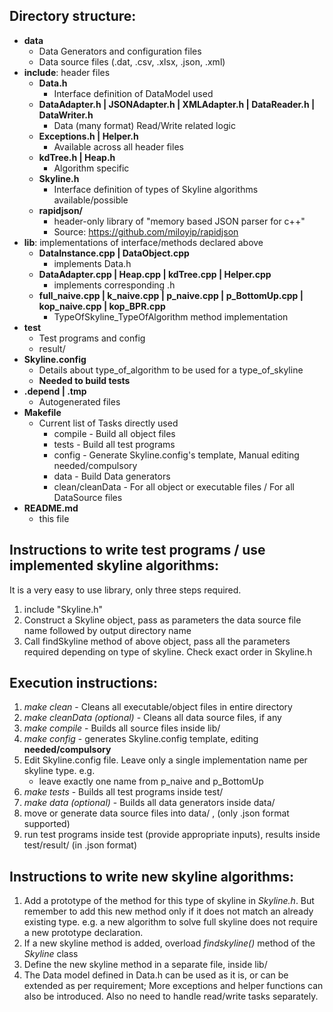 ## Directory structure:
- **data**
    - Data Generators and configuration files
    - Data source files (.dat, .csv, .xlsx, .json, .xml)
- **include**: header files
    - **Data.h**
        - Interface definition of DataModel used
    - **DataAdapter.h | JSONAdapter.h | XMLAdapter.h | DataReader.h | DataWriter.h**
        - Data (many format) Read/Write related logic
    - **Exceptions.h | Helper.h**
        - Available across all header files
    - **kdTree.h | Heap.h**
        - Algorithm specific
    - **Skyline.h**
        - Interface definition of types of Skyline algorithms available/possible
    - **rapidjson/**
        - header-only library of "memory based JSON parser for c++"
        - Source: https://github.com/miloyip/rapidjson
- **lib**: implementations of interface/methods declared above
    - **DataInstance.cpp | DataObject.cpp**
        - implements Data.h
    - **DataAdapter.cpp | Heap.cpp | kdTree.cpp | Helper.cpp**
        - implements corresponding .h
    - **full_naive.cpp | k_naive.cpp | p_naive.cpp | p_BottomUp.cpp | kop_naive.cpp | kop_BPR.cpp**
        - TypeOfSkyline_TypeOfAlgorithm method implementation
- **test**
    - Test programs and config
    - result/
- **Skyline.config**
    - Details about type_of_algorithm to be used for a type_of_skyline
    - **Needed to build tests**
- **.depend | .tmp**
    - Autogenerated files
- **Makefile**
    - Current list of Tasks directly used
        - compile - Build all object files
        - tests - Build all test programs
        - config - Generate Skyline.config's template, Manual editing needed/compulsory
        - data - Build Data generators
        - clean/cleanData - For all object or executable files / For all DataSource files
- **README.md**
    - this file

## Instructions to write test programs / use implemented skyline algorithms:
It is a very easy to use library, only three steps required.

1. include "Skyline.h"
2. Construct a Skyline object, pass as parameters the data source file name followed by output directory name
3. Call findSkyline method of above object, pass all the parameters required depending on type of skyline. Check exact order in Skyline.h

## Execution instructions:
1. *make clean* - Cleans all executable/object files in entire directory
2. *make cleanData (optional)* - Cleans all data source files, if any
3. *make compile* - Builds all source files inside lib/
4. *make config* - generates Skyline.config template, editing **needed/compulsory**
5. Edit Skyline.config file. Leave only a single implementation name per skyline type. e.g.
    - leave exactly one name from p_naive and p_BottomUp
6. *make tests* - Builds all test programs inside test/
7. *make data (optional)* - Builds all data generators inside data/
8. move or generate data source files into data/ , (only .json format supported)
9. run test programs inside test (provide appropriate inputs), results inside test/result/ (in .json format)

## Instructions to write new skyline algorithms:
1. Add a prototype of the method for this type of skyline in *Skyline.h*. But remember to add this new method only if it does not match an already existing type. e.g. a new algorithm to solve full skyline does not require a new prototype declaration.
2. If a new skyline method is added, overload *findskyline()* method of the *Skyline* class
3. Define the new skyline method in a separate file, inside lib/
4. The Data model defined in Data.h can be used as it is, or can be extended as per requirement; More exceptions and helper functions can also be introduced. Also no need to handle read/write tasks separately.